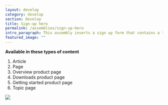 ```yaml
---
layout: develop
category: develop
section: Develop
title: Sign-up hero
permalink: /assemblies/sign-up-hero
intro_paragraph: This assembly inserts a sign up form that contains a title (recommended title automatically fills this field) and content (can be customized with WYSIWYG) next to content and a title (customized with WYSIWYG). Profile level can be customized out of the following options - (1) basic user (2) full user (3) supportable user (4) bulk invite user (5) SOLP user.
featured_image: ""
---
```

**Available in these types of content**

1. Article
2. Page
3. Overview product page
4. Downloads product page
5. Getting started product page
6. Topic page

![](/design-manual/assets/uploads/sign-up-hero-example.png)